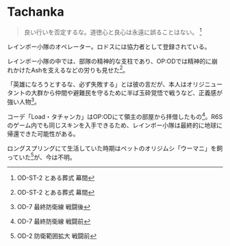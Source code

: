 # Tachanka

> 良い行いを否定するな。道徳心と良心は永遠に誤ることはない。
[^od-st-2]

レインボー小隊のオペレーター。ロドスには協力者として登録されている。

レインボー小隊の中では、部隊の精神的な支柱であり、OP:ODでは精神的に崩れかけたAshを支えるなどの労りも見せた[^od-st-2]。

「英雄になろうとするな、必ず失敗する」とは彼の言だが、本人はオリジニュータントの大群から仲間や避難民を守るために半ば玉砕覚悟で戦うなど、正義感が強い人物[^od-7-end]。

コーデ「Load・タチャンカ」はOP:ODにて領主の部屋から拝借したもの[^od-7-beg]。R6Sのゲーム内でも同じスキンを入手できるため、レインボー小隊は最終的に地球に帰還できた可能性がある。

ロングスプリングにて生活していた時期はペットのオリジムシ「ウーマニ」を飼っていた[^od-2-beg]が、今は不明。

[^od-2-beg]: OD-2 防衛範囲拡大 戦闘前
[^od-st-2]: OD-ST-2 とある葬式 幕間
[^od-7-beg]: OD-7 最終防衛線 戦闘前
[^od-7-end]: OD-7 最終防衛線 戦闘後
